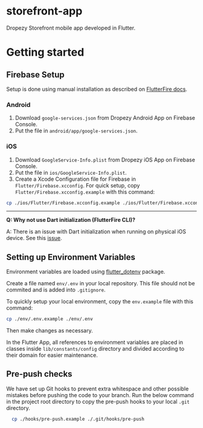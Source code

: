 # storefront-app

Dropezy Storefront mobile app developed in Flutter.

# Getting started

## Firebase Setup

Setup is done using manual installation as described on [FlutterFire docs](https://firebase.flutter.dev/docs/manual-installation).

### Android

1. Download `google-services.json` from Dropezy Android App on Firebase Console.
2. Put the file in `android/app/google-services.json`.

### iOS

1. Download `GoogleService-Info.plist` from Dropezy iOS App on Firebase Console.
2. Put the file in `ios/GoogleService-Info.plist`.
3. Create a Xcode Configuration file for Firebase in `Flutter/Firebase.xcconfig`. For quick setup, copy `Flutter/Firebase.xcconfig.example` with this command:

```bash
cp ./ios/Flutter/Firebase.xcconfig.example ./ios/Flutter/Firebase.xcconfig
```

---

**Q: Why not use Dart initialization (FlutterFire CLI)?**

A: There is an issue with Dart initialization when running on physical iOS device. See this [issue](https://github.com/FirebaseExtended/flutterfire/issues/7983).

## Setting up Environment Variables

Environment variables are loaded using [flutter_dotenv](https://pub.dev/packages/flutter_dotenv) package.

Create a file named `env/.env` in your local repository. This file should not be commited and
is added into `.gitignore`.

To quickly setup your local environment, copy the `env.example` file with this command:

```bash
cp ./env/.env.example ./env/.env
```

Then make changes as necessary.

In the Flutter App, all references to environment variables are placed in classes inside `lib/constants/config` directory
and divided according to their domain for easier maintenance.

## Pre-push checks

We have set up Git hooks to prevent extra whitespace and other possible mistakes before pushing the code to your branch. Run the below command in the project root directory to copy the pre-push hooks to your local `.git` directory.

```bash
  cp ./hooks/pre-push.example ./.git/hooks/pre-push
```
